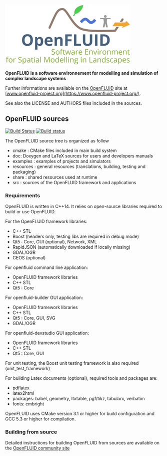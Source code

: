 ![](resources/graphics/openfluid_official_400.png)  
  

**OpenFLUID is a software environnement for modelling and simulation of complex landscape systems**

Further informations are available on the [OpenFLUID](https://www.openfluid-project.org/) site at [www.openfluid-project.org](https://www.openfluid-project.org/).

See also the LICENSE and AUTHORS files included in the sources.  


## OpenFLUID sources 
  
[![Build Status](https://travis-ci.org/OpenFLUID/openfluid.svg?branch=develop)](https://travis-ci.org/OpenFLUID/openfluid)
[![Build status](https://ci.appveyor.com/api/projects/status/6icywvsumu608uft/branch/develop?svg=true)](https://ci.appveyor.com/project/fabrejc/openfluid-hm6ac/branch/develop)


The OpenFLUID source tree is organized as follow
- cmake : CMake files included in main build system 
- doc: Doxygen and LaTeX sources for users and developers manuals
- examples : examples of projects and simulators
- resources : general resources (translations, building, testing and packaging)
- share : shared resources used at runtime
- src : sources of the OpenFLUID framework and applications


### Requirements

OpenFLUID is written in C++14. It relies on open-source libraries required to build or use OpenFLUID.

For the OpenFLUID framework libraries:
  - C++ STL
  - Boost (headers only, testing libs are required in debug mode)
  - Qt5 : Core, GUI (optional), Network, XML
  - RapidJSON (automatically downloaded if locally missing)
  - GDAL/OGR
  - GEOS (optional)

For openfluid command line application:
  - OpenFLUID framework libraries
  - C++ STL
  - Qt5 : Core 

For openfluid-builder GUI application:
  - OpenFLUID framework libraries
  - C++ STL
  - Qt5 : Core, GUI, SVG
  - GDAL/OGR

For openfluid-devstudio GUI application:
  - OpenFLUID framework libraries
  - C++ STL
  - Qt5 : Core, GUI

For unit testing, the Boost unit testing framework is also required 
(unit_test_framework)

For building Latex documents (optional), required tools and packages are:
  - pdflatex
  - latex2html
  - packages: babel, geometry, ltxtable, pgf/tikz, tabularx, verbatim
  - fonts: cmbright

OpenFLUID uses CMake version 3.1 or higher for build configuration and GCC 5.3 or higher for compilation.


### Building from source

Detailed instructions for building OpenFLUID from sources are available on the [OpenFLUID community site](https://community.openfluid-project.org/)



